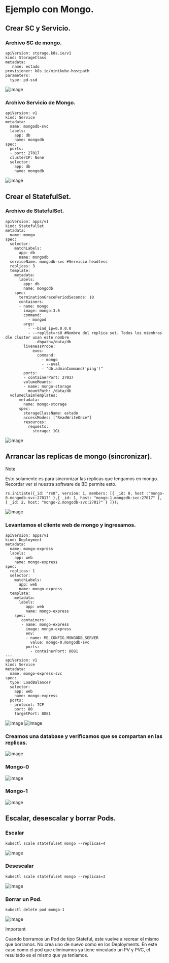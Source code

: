# Ejemplo con Mongo.
## Crear SC y Servicio.
### Archivo SC de mongo.
```
apiVersion: storage.k8s.io/v1
kind: StorageClass
metadata:
   name: estado
provisioner: k8s.io/minikube-hostpath
parameters:
  type: pd-ssd
```
![image](https://github.com/user-attachments/assets/a8321495-adff-40fd-8ade-d47cd922d74e)

### Archivo Servicio de Mongo.
```
apiVersion: v1
kind: Service
metadata:
  name: mongodb-svc
  labels:
    app: db
    name: mongodb
spec:
  ports:
  - port: 27017
  clusterIP: None 
  selector:
    app: db
    name: mongodb 
```
![image](https://github.com/user-attachments/assets/1a6b8431-a5bc-4234-8e27-85dc3fbd716c)

## Crear el StatefulSet.
### Archivo de StatefulSet.
```
apiVersion: apps/v1
kind: StatefulSet
metadata:
  name: mongo
spec:
  selector:
    matchLabels:
      app: db
      name: mongodb
  serviceName: mongodb-svc #Servicio headless
  replicas: 3
  template:
    metadata:
      labels:
        app: db
        name: mongodb    
    spec:
      terminationGracePeriodSeconds: 10  
      containers:
      - name: mongo
        image: mongo:3.6        
        command: 
          - mongod
        args: 
          - --bind_ip=0.0.0.0
          - --replSet=rs0 #Nombre del replica set. Todos los miembros dle cluster usan este nombre
          - --dbpath=/data/db          
        livenessProbe:
            exec:
              command:
                - mongo
                - --eval
                - "db.adminCommand('ping')"
        ports:
        - containerPort: 27017
        volumeMounts:
        - name: mongo-storage
          mountPath: /data/db    
  volumeClaimTemplates:
    - metadata:
        name: mongo-storage      
      spec:
        storageClassName: estado
        accessModes: ["ReadWriteOnce"]
        resources:
          requests:
            storage: 1Gi
```
![image](https://github.com/user-attachments/assets/ff6a4012-6eb1-46b3-823d-458431791214)

## Arrancar las replicas de mongo (sincronizar).
> [!NOTE]
> Esto solamente es para sincronizar las replicas que tengamos en mongo. Recordar ver si nuestra software de BD permite esto.
```
rs.initiate({_id: "rs0", version: 1, members: [{ _id: 0, host :"mongo-0.mongodb-svc:27017" },{ _id: 1, host: "mongo-1.mongodb-svc:27017" }, { _id: 2, host: "mongo-2.mongodb-svc:27017" } ]});
```
![image](https://github.com/user-attachments/assets/599e8913-3d07-48d6-b187-c9d0d58212c8)

### Levantamos el cliente web de mongo y ingresamos.
```
apiVersion: apps/v1
kind: Deployment
metadata:
  name: mongo-express
  labels:
    app: web
    name: mongo-express
spec:
  replicas: 1
  selector:
    matchLabels:
      app: web
      name: mongo-express
  template:
    metadata:
      labels:
         app: web
         name: mongo-express
    spec:
       containers:
       - name: mongo-express
         image: mongo-express
         env:
         - name: ME_CONFIG_MONGODB_SERVER
           value: mongo-0.mongodb-svc
         ports:
           - containerPort: 8081
---
apiVersion: v1
kind: Service
metadata:
  name: mongo-express-svc
spec:
  type: LoadBalancer
  selector:
    app: web
    name: mongo-express
  ports:
  - protocol: TCP
    port: 80
    targetPort: 8081
```
![image](https://github.com/user-attachments/assets/696634ab-69a8-411f-a6e8-8307fc237261)
![image](https://github.com/user-attachments/assets/39b816cd-580b-4e5c-be72-4686742d8a2b)

### Creamos una database y verificamos que se compartan en las replicas.
![image](https://github.com/user-attachments/assets/823e20e0-96c1-4773-b669-aefe0025c022)
### Mongo-0
![image](https://github.com/user-attachments/assets/9ee533ea-aed7-461d-8626-491e4b7f1c68)
### Mongo-1
![image](https://github.com/user-attachments/assets/8d3008d6-d7ca-4a90-b006-9628bf5296dc)

## Escalar, desescalar y borrar Pods.
### Escalar
```
kubectl scale statefulset mongo --replicas=4
```
![image](https://github.com/user-attachments/assets/0c83afc2-fccc-4621-8fa4-472b5a8944b1)

### Desescalar
```
kubectl scale statefulset mongo --replicas=3
```
![image](https://github.com/user-attachments/assets/d20f84b2-2ed6-4146-a2fb-853012f4abc0)

### Borrar un Pod.
```
kubectl delete pod mongo-1
```
![image](https://github.com/user-attachments/assets/2255229e-5d16-4892-8b71-4f7a8c24f55a)
> [!IMPORTANT]
> Cuando borramos un Pod de tipo Stateful, este vuelve a recrear el mismo que borramos. No crea uno de nuevo como en los Deployments.
> En este caso como el pod que eliminamos ya tiene vinculado un PV y PVC, el resultado es el mismo que ya teniamos.
